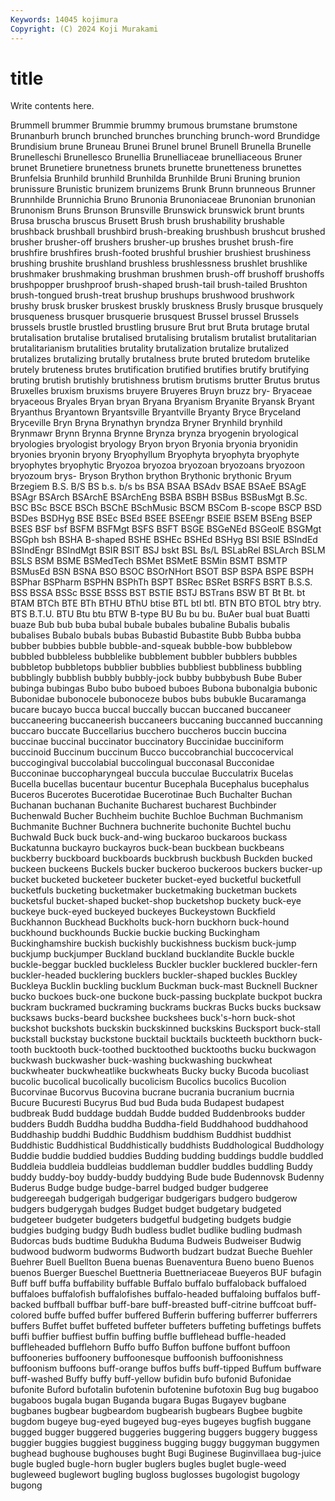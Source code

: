 ```yaml
---
Keywords: 14045 kojimura
Copyright: (C) 2024 Koji Murakami
---
```


# title

Write contents here.



Brummell brummer Brummie brummy brumous brumstane brumstone
Brunanburh brunch brunched brunches brunching brunch-word Brundidge Brundisium brune Bruneau
Brunei Brunel brunel Brunell Brunella Brunelle Brunelleschi Brunellesco Brunellia Brunelliaceae
brunelliaceous Bruner brunet Brunetiere brunetness brunets brunette brunetteness brunettes Brunfelsia
Brunhild brunhild Brunhilda Brunhilde Bruni Bruning brunion brunissure Brunistic brunizem
brunizems Brunk Brunn brunneous Brunner Brunnhilde Brunnichia Bruno Brunonia Brunoniaceae
Brunonian brunonian Brunonism Bruns Brunson Brunsville Brunswick brunswick brunt brunts
Brusa bruscha bruscus Brusett Brush brush brushability brushable brushback brushball
brushbird brush-breaking brushbush brushcut brushed brusher brusher-off brushers brusher-up brushes
brushet brush-fire brushfire brushfires brush-footed brushful brushier brushiest brushiness brushing
brushite brushland brushless brushlessness brushlet brushlike brushmaker brushmaking brushman brushmen
brush-off brushoff brushoffs brushpopper brushproof brush-shaped brush-tail brush-tailed Brushton brush-tongued
brush-treat brushup brushups brushwood brushwork brushy brusk brusker bruskest bruskly
bruskness Brusly brusque brusquely brusqueness brusquer brusquerie brusquest Brussel brussel
Brussels brussels brustle brustled brustling brusure Brut brut Bruta brutage
brutal brutalisation brutalise brutalised brutalising brutalism brutalist brutalitarian brutalitarianism brutalities
brutality brutalization brutalize brutalized brutalizes brutalizing brutally brutalness brute bruted
brutedom brutelike brutely bruteness brutes brutification brutified brutifies brutify brutifying
bruting brutish brutishly brutishness brutism brutisms brutter Brutus brutus Bruxelles
bruxism bruxisms bruyere Bruyeres Bruyn bruzz bry- Bryaceae bryaceous Bryales
Bryan bryan Bryana Bryanism Bryanite Bryansk Bryant Bryanthus Bryantown Bryantsville
Bryantville Bryanty Bryce Bryceland Bryceville Bryn Bryna Brynathyn bryndza Bryner
Brynhild brynhild Brynmawr Brynn Brynna Brynne Brynza brynza bryogenin bryological
bryologies bryologist bryology Bryon bryon Bryonia bryonia bryonidin bryonies bryonin
bryony Bryophyllum Bryophyta bryophyta bryophyte bryophytes bryophytic Bryozoa bryozoa bryozoan
bryozoans bryozoon bryozoum brys- Bryson Brython brython Brythonic brythonic Bryum
Brzegiem B.S. B/S BS b.s. b/s bs BSA BSAA BSAdv
BSAE BSAeE BSAgE BSAgr BSArch BSArchE BSArchEng BSBA BSBH BSBus
BSBusMgt B.Sc. BSC BSc BSCE BSCh BSChE BSchMusic BSCM BSCom
B-scope BSCP BSD BSDes BSDHyg BSE BSEc BSEd BSEE BSEEngr
BSElE BSEM BSEng BSEP BSES BSF bsf BSFM BSFMgt BSFS
BSFT BSGE BSGeNEd BSGeolE BSGMgt BSGph bsh BSHA B-shaped BSHE
BSHEc BSHEd BSHyg BSI BSIE BSIndEd BSIndEngr BSIndMgt BSIR BSIT
BSJ bskt BSL Bs/L BSLabRel BSLArch BSLM BSLS BSM BSME
BSMedTech BSMet BSMetE BSMin BSMT BSMTP BSMusEd BSN BSNA BSO
BSOC BSOrNHort BSOT BSP BSPA BSPE BSPH BSPhar BSPharm BSPHN
BSPhTh BSPT BSRec BSRet BSRFS BSRT B.S.S. BSS BSSA BSSc
BSSE BSSS BST BSTIE BSTJ BSTrans BSW BT Bt Bt.
bt BTAM BTCh BTE BTh BTHU BThU btise BTL btl
btl. BTN BTO BTOL btry btry. BTS B.T.U. BTU Btu
btu BTW B-type BU Bu bu bu. BuAer bual buat
Buatti buaze Bub bub buba bubal bubale bubales bubaline Bubalis
bubalis bubalises Bubalo bubals bubas Bubastid Bubastite Bubb Bubba bubba
bubber bubbies bubble bubble-and-squeak bubble-bow bubblebow bubbled bubbleless bubblelike bubblement
bubbler bubblers bubbles bubbletop bubbletops bubblier bubblies bubbliest bubbliness bubbling
bubblingly bubblish bubbly bubbly-jock bubby bubbybush Bube Buber bubinga bubingas
Bubo bubo buboed buboes Bubona bubonalgia bubonic Bubonidae bubonocele bubonoceze
bubos bubs bubukle Bucaramanga bucare bucayo bucca buccal buccally buccan
buccaned buccaneer buccaneering buccaneerish buccaneers buccaning buccanned buccanning buccaro buccate
Buccellarius bucchero buccheros buccin buccina buccinae buccinal buccinator buccinatory Buccinidae
bucciniform buccinoid Buccinum buccinum Bucco buccobranchial buccocervical buccogingival buccolabial buccolingual
bucconasal Bucconidae Bucconinae buccopharyngeal buccula bucculae Bucculatrix Bucelas Bucella bucellas
bucentaur bucentur Bucephala Bucephalus bucephalus Buceros Bucerotes Bucerotidae Bucerotinae Buch
Buchalter Buchan Buchanan buchanan Buchanite Bucharest bucharest Buchbinder Buchenwald Bucher
Buchheim buchite Buchloe Buchman Buchmanism Buchmanite Buchner Buchnera buchnerite buchonite
Buchtel buchu Buchwald Buck buck buck-and-wing buckaroo buckaroos buckass Buckatunna
buckayro buckayros buck-bean buckbean buckbeans buckberry buckboard buckboards buckbrush buckbush
Buckden bucked buckeen buckeens Buckels bucker buckeroo buckeroos buckers bucker-up
bucket bucketed bucketeer bucketer bucket-eyed bucketful bucketfull bucketfuls bucketing bucketmaker
bucketmaking bucketman buckets bucketsful bucket-shaped bucket-shop bucketshop buckety buck-eye buckeye
buck-eyed buckeyed buckeyes Buckeystown Buckfield Buckhannon Buckhead Buckholts buck-horn buckhorn
buck-hound buckhound buckhounds Buckie buckie bucking Buckingham Buckinghamshire buckish buckishly
buckishness buckism buck-jump buckjump buckjumper Buckland buckland bucklandite Buckle buckle
buckle-beggar buckled buckleless Buckler buckler bucklered buckler-fern buckler-headed bucklering bucklers
buckler-shaped buckles Buckley Buckleya Bucklin buckling bucklum Buckman buck-mast Bucknell
Buckner bucko buckoes buck-one buckone buck-passing buckplate buckpot buckra buckram
buckramed buckraming buckrams buckras Bucks bucks bucksaw bucksaws bucks-beard buckshee
buckshees buck's-horn buck-shot buckshot buckshots buckskin buckskinned buckskins Bucksport buck-stall
buckstall buckstay buckstone bucktail bucktails buckteeth buckthorn buck-tooth bucktooth buck-toothed
bucktoothed bucktooths bucku buckwagon buckwash buckwasher buck-washing buckwashing buckwheat buckwheater
buckwheatlike buckwheats Bucky bucky Bucoda bucoliast bucolic bucolical bucolically bucolicism
Bucolics bucolics Bucolion Bucorvinae Bucorvus Bucovina bucrane bucrania bucranium bucrnia
Bucure Bucuresti Bucyrus Bud bud Buda buda Budapest budapest budbreak
Budd buddage buddah Budde budded Buddenbrooks budder budders Buddh Buddha
buddha Buddha-field Buddhahood buddhahood Buddhaship buddhi Buddhic Buddhism buddhism Buddhist
buddhist Buddhistic Buddhistical Buddhistically buddhists Buddhological Buddhology Buddie buddie buddied
buddies Budding budding buddings buddle buddled Buddleia buddleia buddleias buddleman
buddler buddles buddling Buddy buddy buddy-boy buddy-buddy buddying Bude bude
Budennovsk Budenny Buderus Budge budge budge-barrel budged budger budgeree budgereegah
budgerigah budgerigar budgerigars budgero budgerow budgers budgerygah budges Budget budget
budgetary budgeted budgeteer budgeter budgeters budgetful budgeting budgets budgie budgies
budging budgy Budh budless budlet budlike budling budmash Budorcas buds
budtime Budukha Buduma Budweis Budweiser Budwig budwood budworm budworms Budworth
budzart budzat Bueche Buehler Buehrer Buell Buellton Buena buenas Buenaventura
Bueno bueno Buenos buenos Buerger Bueschel Buettneria Buettneriaceae Bueyeros BUF
bufagin Buff buff buffa buffability buffable Buffalo buffalo buffaloback buffaloed
buffaloes buffalofish buffalofishes buffalo-headed buffaloing buffalos buff-backed buffball buffbar buff-bare
buff-breasted buff-citrine buffcoat buff-colored buffe buffed buffer buffered Bufferin buffering
bufferrer bufferrers buffers Buffet buffet buffeted buffeter buffeters buffeting buffetings
buffets buffi buffier buffiest buffin buffing buffle bufflehead buffle-headed buffleheaded
bufflehorn Buffo buffo Buffon buffone buffont buffoon buffooneries buffoonery buffoonesque
buffoonish buffoonishness buffoonism buffoons buff-orange buffos buffs buff-tipped Buffum buffware
buff-washed Buffy buffy buff-yellow bufidin bufo bufonid Bufonidae bufonite Buford
bufotalin bufotenin bufotenine bufotoxin Bug bug bugaboo bugaboos bugala bugan
Buganda bugara Bugas Bugayev bugbane bugbanes bugbear bugbeardom bugbearish bugbears
Bugbee bugbite bugdom bugeye bug-eyed bugeyed bug-eyes bugeyes bugfish buggane
bugged bugger buggered buggeries buggering buggers buggery buggess buggier buggies
buggiest bugginess bugging buggy buggyman buggymen bughead bughouse bughouses bught
Bugi Buginese Buginvillaea bug-juice bugle bugled bugle-horn bugler buglers bugles
buglet bugle-weed bugleweed buglewort bugling bugloss buglosses bugologist bugology bugong
